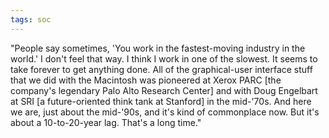 ```yaml
---
tags: soc
---
```


"People say sometimes, 'You work in the fastest-moving industry in the world.' I don't feel that way. I think I work in one of the slowest. It seems to take forever to get anything done. All of the graphical-user interface stuff that we did with the Macintosh was pioneered at Xerox PARC [the company's legendary Palo Alto Research Center] and with Doug Engelbart at SRI [a future-oriented think tank at Stanford] in the mid-'70s. And here we are, just about the mid-'90s, and it's kind of commonplace now. But it's about a 10-to-20-year lag. That's a long time." 